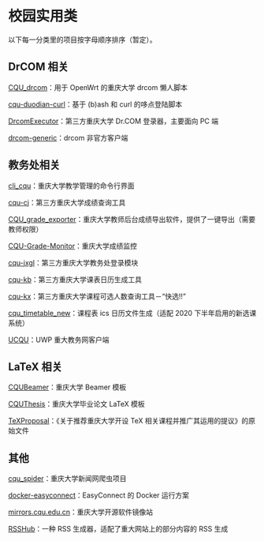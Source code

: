 # 校园实用类

以下每一分类里的项目按字母顺序排序（暂定）。

## DrCOM 相关

[CQU\_drcom](https://github.com/purefkh/CQU_drcom)：用于 OpenWrt 的重庆大学 drcom 懒人脚本

[cqu-duodian-curl](https://github.com/Hagb/cqu-duodian-curl)：基于 (b)ash 和 curl 的哆点登陆脚本

[DrcomExecutor](https://github.com/CQU-AI/DrcomExecutor)：第三方重庆大学 Dr.COM 登录器，主要面向 PC 端

[drcom-generic](https://github.com/drcoms/drcom-generic)：drcom 非官方客户端

## 教务处相关

[cli\_cqu](https://github.com/zombie110year/cli_cqu)：重庆大学教学管理的命令行界面

[cqu-cj](https://github.com/CQU-AI/cqu-cj)：第三方重庆大学成绩查询工具

[CQU\_grade\_exporter](https://github.com/pkmq24/CQU_grade_exporter)：重庆大学教师后台成绩导出软件，提供了一键导出（需要教师权限）

[CQU-Grade-Monitor](https://github.com/VayneDuan/CQU-Grade-Monitor)：重庆大学成绩监控

[cqu-jxgl](https://github.com/CQU-AI/cqu-jxgl)：第三方重庆大学教务处登录模块

[cqu-kb](https://github.com/CQU-AI/cqu-kb)：第三方重庆大学课表日历生成工具

[cqu-kx](https://github.com/CQU-AI/cqu-kx)：第三方重庆大学课程可选人数查询工具－“快选!!”

[cqu\_timetable\_new](https://github.com/weearc/cqu_timetable_new)：课程表 ics 日历文件生成（适配 2020 下半年启用的新选课系统）

[UCQU](https://github.com/DL444/ucqu-ng)：UWP 重大教务网客户端

## LaTeX 相关

[CQUBeamer](https://github.com/CQUtug/CQUBeamer)：重庆大学 Beamer 模板

[CQUThesis](https://github.com/nanmu42/CQUThesis)：重庆大学毕业论文 LaTeX 模板

[TeXProposal](https://github.com/CQUtug/TeXProposal)：《关于推荐重庆大学开设 TeX 相关课程并推广其运用的提议》的原始文件

## 其他

[cqu\_spider](https://github.com/Tiangewang0524/cqu_spider)：重庆大学新闻网爬虫项目

[docker-easyconnect](https://github.com/Hagb/docker-easyconnect)：EasyConnect 的 Docker 运行方案

[mirrors.cqu.edu.cn](https://mirrors.cqu.edu.cn)：重庆大学开源软件镜像站

[RSSHub](https://github.com/DIYgod/RSSHub)：一种 RSS 生成器，适配了重大网站上的部分内容的 RSS 生成
